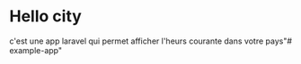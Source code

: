 # Hello city
 c'est une app laravel qui permet afficher l'heurs  courante dans votre pays"# example-app" 
